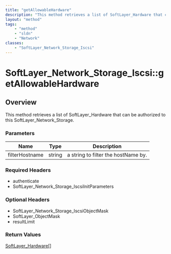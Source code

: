 ```yaml
---
title: "getAllowableHardware"
description: "This method retrieves a list of SoftLayer_Hardware that can be authorized to this SoftLayer_Network_Storage."
layout: "method"
tags:
    - "method"
    - "sldn"
    - "Network"
classes:
    - "SoftLayer_Network_Storage_Iscsi"
---
```

# SoftLayer_Network_Storage_Iscsi::getAllowableHardware
## Overview 
This method retrieves a list of SoftLayer_Hardware that can be authorized to this SoftLayer_Network_Storage. 

### Parameters 
|Name | Type | Description |
| --- | --- | --- |
|filterHostname| string| a string to filter the hostName by.|


### Required Headers
* authenticate
* SoftLayer_Network_Storage_IscsiInitParameters

### Optional Headers
* SoftLayer_Network_Storage_IscsiObjectMask
* SoftLayer_ObjectMask
* resultLimit

### Return Values
<a href='/reference/datatypes/SoftLayer_Hardware'>SoftLayer_Hardware[] </a>

